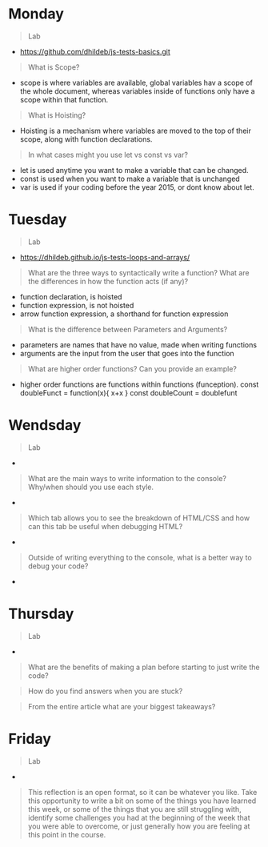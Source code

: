 # Monday
> Lab
- https://github.com/dhildeb/js-tests-basics.git

> What is Scope?
- scope is where variables are available, global variables hav a scope of the whole document, whereas variables inside of functions only have a scope within that function.


> What is Hoisting?
- Hoisting is a mechanism where variables are moved to the top of their scope, along with function declarations. 


> In what cases might you use let vs const vs var?
- let is used anytime you want to make a variable that can be changed.
- const is used when you want to make a variable that is unchanged
- var is used if your coding before the year 2015, or dont know about let.

# Tuesday
>Lab
- https://dhildeb.github.io/js-tests-loops-and-arrays/

>What are the three ways to syntactically write a function? What are the differences in how the function acts (if any)?
- function declaration, is hoisted
- function expression, is not hoisted
- arrow function expression, a shorthand for function expression

>What is the difference between Parameters and Arguments?
- parameters are names that have no value, made when writing functions
- arguments are the input from the user that goes into the function

>What are higher order functions? Can you provide an example?
- higher order functions are functions within functions (funception). 
const doubleFunct = function(x){
  x+x
}
const doubleCount = doublefunt

# Wendsday
>Lab
- 

>What are the main ways to write information to the console? Why/when should you use each style.
- 

>Which tab allows you to see the breakdown of HTML/CSS and how can this tab be useful when debugging HTML?
- 

>Outside of writing everything to the console, what is a better way to debug your code?
- 

# Thursday
>Lab
- 

>What are the benefits of making a plan before starting to just write the code?

>How do you find answers when you are stuck?

>From the entire article what are your biggest takeaways?

# Friday
>Lab
- 

>This reflection is an open format, so it can be whatever you like. Take this opportunity to write a bit on some of the things you have learned this week, or some of the things that you are still struggling with, identify some challenges you had at the beginning of the week that you were able to overcome, or just generally how you are feeling at this point in the course.

